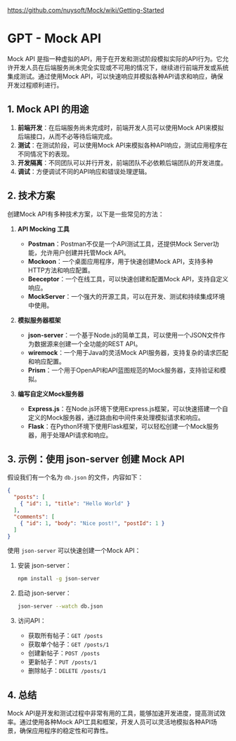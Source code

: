 https://github.com/nuysoft/Mock/wiki/Getting-Started





# GPT - Mock API

Mock API 是指一种虚拟的API，用于在开发和测试阶段模拟实际的API行为。它允许开发人员在后端服务尚未完全实现或不可用的情况下，继续进行前端开发或系统集成测试。通过使用Mock API，可以快速响应并模拟各种API请求和响应，确保开发过程顺利进行。

## 1. Mock API 的用途

1. **前端开发**：在后端服务尚未完成时，前端开发人员可以使用Mock API来模拟后端接口，从而不必等待后端完成。
2. **测试**：在测试阶段，可以使用Mock API来模拟各种API响应，测试应用程序在不同情况下的表现。
3. **开发隔离**：不同团队可以并行开发，前端团队不必依赖后端团队的开发进度。
4. **调试**：方便调试不同的API响应和错误处理逻辑。

## 2. 技术方案

创建Mock API有多种技术方案，以下是一些常见的方法：

1. **API Mocking 工具**
    - **Postman**：Postman不仅是一个API测试工具，还提供Mock Server功能，允许用户创建并托管Mock API。
    - **Mockoon**：一个桌面应用程序，用于快速创建Mock API，支持多种HTTP方法和响应配置。
    - **Beeceptor**：一个在线工具，可以快速创建和配置Mock API，支持自定义响应。
    - **MockServer**：一个强大的开源工具，可以在开发、测试和持续集成环境中使用。

2. **模拟服务器框架**
    - **json-server**：一个基于Node.js的简单工具，可以使用一个JSON文件作为数据源来创建一个全功能的REST API。
    - **wiremock**：一个用于Java的灵活Mock API服务器，支持复杂的请求匹配和响应配置。
    - **Prism**：一个用于OpenAPI和API蓝图规范的Mock服务器，支持验证和模拟。

3. **编写自定义Mock服务器**
    - **Express.js**：在Node.js环境下使用Express.js框架，可以快速搭建一个自定义的Mock服务器，通过路由和中间件来处理模拟请求和响应。
    - **Flask**：在Python环境下使用Flask框架，可以轻松创建一个Mock服务器，用于处理API请求和响应。

## 3. 示例：使用 json-server 创建 Mock API

假设我们有一个名为 `db.json` 的文件，内容如下：

```json
{
  "posts": [
    { "id": 1, "title": "Hello World" }
  ],
  "comments": [
    { "id": 1, "body": "Nice post!", "postId": 1 }
  ]
}
```

使用 `json-server` 可以快速创建一个Mock API：

1. 安装 json-server：
   ```bash
   npm install -g json-server
   ```

2. 启动 json-server：
   ```bash
   json-server --watch db.json
   ```

3. 访问API：
   - 获取所有帖子：`GET /posts`
   - 获取单个帖子：`GET /posts/1`
   - 创建新帖子：`POST /posts`
   - 更新帖子：`PUT /posts/1`
   - 删除帖子：`DELETE /posts/1`

## 4. 总结

Mock API是开发和测试过程中非常有用的工具，能够加速开发进度，提高测试效率。通过使用各种Mock API工具和框架，开发人员可以灵活地模拟各种API场景，确保应用程序的稳定性和可靠性。
